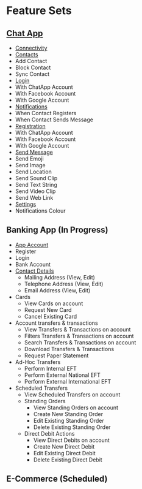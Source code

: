 # Feature Sets

## [Chat App](https://github.com/TheMightyLlama/GherkinFeatureSets/tree/master/ChatApp)

* [Connectivity](https://github.com/TheMightyLlama/GherkinFeatureSets/tree/master/ChatApp/Connectivity)
* [Contacts](https://github.com/TheMightyLlama/GherkinFeatureSets/tree/master/ChatApp/Contacts)
 * Add Contact
 * Block Contact
 * Sync Contact
* [Login](https://github.com/TheMightyLlama/GherkinFeatureSets/tree/master/ChatApp/Login)
 * With ChatApp Account
 * With Facebook Account
 * With Google Account
* [Notifications](https://github.com/TheMightyLlama/GherkinFeatureSets/tree/master/ChatApp/Notifications)
 * When Contact Registers
 * When Contact Sends Message
* [Registration](https://github.com/TheMightyLlama/GherkinFeatureSets/tree/master/ChatApp/Registration)
 * With ChatApp Account
 * With Facebook Account
 * With Google Account
* [Send Message](https://github.com/TheMightyLlama/GherkinFeatureSets/tree/master/ChatApp/Send%20Message)
 * Send Emoji
 * Send Image  
 * Send Location
 * Send Sound Clip
 * Send Text String
 * Send Video Clip
 * Send Web Link
* [Settings](https://github.com/TheMightyLlama/GherkinFeatureSets/tree/master/ChatApp/Settings)
 * Notifications Colour

## Banking App (In Progress)

* [App Account](https://github.com/TheMightyLlama/GherkinFeatureSets/tree/master/BankApp/App%20Account)
 * Register
 * Login
* Bank Account
 * [Contact Details](https://github.com/TheMightyLlama/GherkinFeatureSets/tree/master/BankApp/Bank%20Account/Contact)
    * Mailing Address (View, Edit)
    * Telephone Address (View, Edit)
    * Email Address (View, Edit)
 * Cards
    * View Cards on account
    * Request New Card
    * Cancel Existing Card	
 * Account transfers & transactions
    * View Transfers & Transactions on account
    * Filters Transfers & Transactions on account
    * Search Transfers & Transactions on account
    * Download Transfers & Transactions
    * Request Paper Statement
 * Ad-Hoc Transfers
    * Perform Internal EFT
    * Perform External National EFT
    * Perform External International EFT
 * Scheduled Transfers
    * View Scheduled Transfers on account
    * Standing Orders
      * View Standing Orders on account
      * Create New Standing Order
      * Edit Existing Standing Order
      * Delete Existing Standing Order
    * Direct Debit Actions
      * View Direct Debits on account
      * Create New Direct Debit
      * Edit Existing Direct Debit
      * Delete Existing Direct Debit

## E-Commerce (Scheduled)
